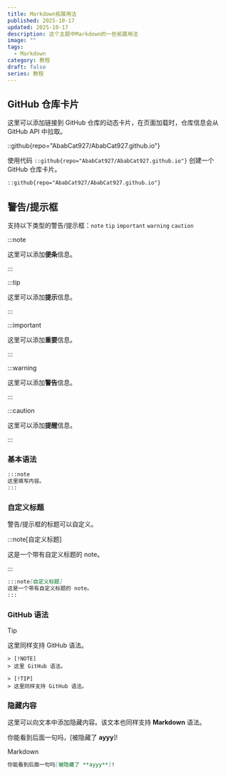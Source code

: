 ```yaml
---
title: Markdown拓展用法
published: 2025-10-17
updated: 2025-10-17
description: 这个主题中Markdown的一些拓展用法
image: ""
tags:
  - Markdown
category: 教程
draft: false
series: 教程
---
```


## GitHub 仓库卡片

这里可以添加链接到 GitHub 仓库的动态卡片，在页面加载时，仓库信息会从 GitHub API 中拉取。

::github{repo="AbabCat927/AbabCat927.github.io"}

使用代码 `::github{repo="AbabCat927/AbabCat927.github.io"}` 创建一个 GitHub 仓库卡片。

```markdown
::github{repo="AbabCat927/AbabCat927.github.io"}
```

## 警告/提示框

支持以下类型的警告/提示框：`note` `tip` `important` `warning` `caution`

:::note

这里可以添加**便条**信息。

:::

:::tip

这里可以添加**提示**信息。

:::

:::important

这里可以添加**重要**信息。

:::

:::warning

这里可以添加**警告**信息。

:::

:::caution

这里可以添加**提醒**信息。

:::

### 基本语法

```markdown
:::note
这里填写内容。
:::
```

### 自定义标题

警告/提示框的标题可以自定义。

:::note[自定义标题]

这是一个带有自定义标题的 note。

:::

```markdown
:::note[自定义标题]
这是一个带有自定义标题的 note。
:::
```

### GitHub 语法

> [!TIP]
> 
> 这里同样支持 GitHub 语法。

```
> [!NOTE]
> 这里 GitHub 语法。

> [!TIP]
> 这里同样支持 GitHub 语法。
```

### 隐藏内容 

这里可以向文本中添加隐藏内容。该文本也同样支持 **Markdown** 语法。

你能看到后面一句吗，[被隐藏了 **ayyy**]!

Markdown

```markdown
你能看到后面一句吗[被隐藏了 **ayyy**]!
```